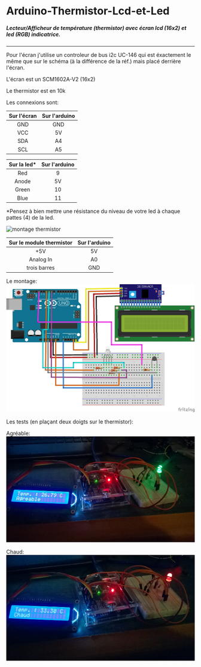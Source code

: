 # Arduino-Thermistor-Lcd-et-Led

##### Lecteur/Afficheur de température (thermistor) avec écran lcd (16x2) et led (RGB) indicatrice.
---

Pour l'écran j'utilise un controleur de bus i2c UC-146 qui est éxactement le même que sur le schéma (à la différence de la réf.) mais placé derrière l'écran.

L'écran est un SCM1602A-V2 (16x2)

Le thermistor est en 10k

Les connexions sont:

| Sur l'écran | Sur l'arduino |
|:-----------:|:-------------:|
| GND         | GND           |
| VCC         | 5V            |
| SDA         | A4            |
| SCL         | A5            |


| Sur la led*    | Sur l'arduino |
|:--------------:|:-------------:|
| Red            | 9             |
| Anode          | 5V            |
| Green          | 10            |
| Blue           | 11            |

*Pensez à bien mettre une résistance du niveau de votre led à chaque pattes (4) de la led.

![montage thermistor](http://playground.arduino.cc/uploads/ComponentLib/simple10ktherm_schem_new.png)

| Sur le module thermistor | Sur l'arduino |
|:------------------------:|:-------------:|
| +5V                      | 5V            |
| Analog In                | A0            |
| trois barres             | GND           |

Le montage:
![montage arduino](https://raw.githubusercontent.com/nicolasbqx/Arduino-Thermistor-Lcd-et-Led/master/Montage%20et%20tests/Arduino_Uno_i2C_LCD_bb.png)


Les tests (en plaçant deux doigts sur le thermistor):

Agréable:
![test 26,79](https://raw.githubusercontent.com/nicolasbqx/Arduino-Thermistor-Lcd-et-Led/master/Montage%20et%20tests/Arduino-Thermistor-Lcd-et-Led_agreable.jpg)

Chaud:
![test 33,3](https://raw.githubusercontent.com/nicolasbqx/Arduino-Thermistor-Lcd-et-Led/master/Montage%20et%20tests/Arduino-Thermistor-Lcd-et-Led_chaud.jpg)

